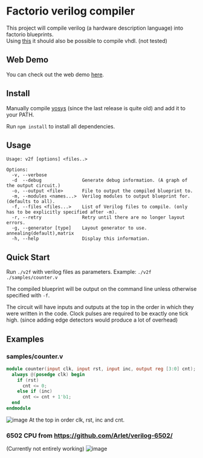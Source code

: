 # Factorio verilog compiler

This project will compile verilog (a hardware description language) into factorio blueprints.\
Using [this](https://github.com/ghdl/ghdl-yosys-plugin) it should also be possible to compile vhdl. (not tested)

## Web Demo
You can check out the web demo [here](https://redcrafter.github.io/verilog2factorio).

## Install
Manually compile [yosys](https://github.com/YosysHQ/yosys) (since the last release is quite old) and add it to your PATH.

Run ``` npm install ``` to install all dependencies.

## Usage
```
Usage: v2f [options] <files..>

Options:
  -v, --verbose
  -d  --debug               Generate debug information. (A graph of the output circuit.)
  -o, --output <file>       File to output the compiled blueprint to.
  -m, --modules <names...>  Verilog modules to output blueprint for. (defaults to all).
  -f, --files <files...>    List of Verilog files to compile. (only has to be explicitly specified after -m).
  -r, --retry               Retry until there are no longer layout errors.
  -g, --generator [type]    Layout generator to use. annealing(default),matrix
  -h, --help                Display this information.
```
## Quick Start
Run ```./v2f``` with verilog files as parameters. Example: `./v2f ./samples/counter.v`

The compiled blueprint will be output on the command line unless otherwise specified with `-f`.

The circuit will have inputs and outputs at the top in the order in which they were written in the code.
Clock pulses are required to be exactly one tick high. (since adding edge detectors would produce a lot of overhead)

## Examples

### samples/counter.v
```verilog
module counter(input clk, input rst, input inc, output reg [3:0] cnt);
  always @(posedge clk) begin
    if (rst)
      cnt <= 0;
    else if (inc)
      cnt <= cnt + 1'b1;
  end
endmodule
```
![image](https://user-images.githubusercontent.com/35386456/115978416-2c589600-a54d-11eb-8cbd-92d37e0ef3bb.png)
At the top in order clk, rst, inc and cnt.

### 6502 CPU from https://github.com/Arlet/verilog-6502/
(Currently not entirely working)
![image](https://user-images.githubusercontent.com/35386456/115978429-54e09000-a54d-11eb-8d4e-48d7d9fc68c2.png)

